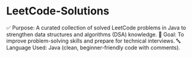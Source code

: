 # LeetCode-Solutions
✅ Purpose: A curated collection of solved LeetCode problems in Java to strengthen data structures and algorithms (DSA) knowledge.  🧠 Goal: To improve problem-solving skills and prepare for technical interviews.  🔤 Language Used: Java (clean, beginner-friendly code with comments).
